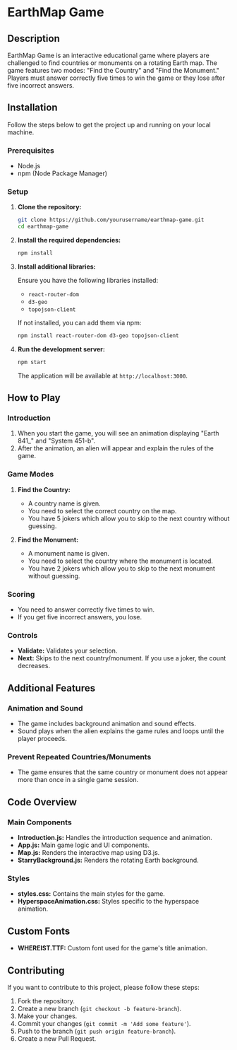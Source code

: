 # EarthMap Game

## Description

EarthMap Game is an interactive educational game where players are challenged to find countries or monuments on a rotating Earth map. The game features two modes: "Find the Country" and "Find the Monument." Players must answer correctly five times to win the game or they lose after five incorrect answers.

## Installation

Follow the steps below to get the project up and running on your local machine.

### Prerequisites

- Node.js
- npm (Node Package Manager)

### Setup

1. **Clone the repository:**

    ```sh
    git clone https://github.com/yourusername/earthmap-game.git
    cd earthmap-game
    ```

2. **Install the required dependencies:**

    ```sh
    npm install
    ```

3. **Install additional libraries:**

    Ensure you have the following libraries installed:
    - `react-router-dom`
    - `d3-geo`
    - `topojson-client`

    If not installed, you can add them via npm:

    ```sh
    npm install react-router-dom d3-geo topojson-client
    ```

4. **Run the development server:**

    ```sh
    npm start
    ```

    The application will be available at `http://localhost:3000`.

## How to Play

### Introduction

1. When you start the game, you will see an animation displaying "Earth 841_" and "System 451-b".
2. After the animation, an alien will appear and explain the rules of the game.

### Game Modes

1. **Find the Country:**
    - A country name is given.
    - You need to select the correct country on the map.
    - You have 5 jokers which allow you to skip to the next country without guessing.

2. **Find the Monument:**
    - A monument name is given.
    - You need to select the country where the monument is located.
    - You have 2 jokers which allow you to skip to the next monument without guessing.

### Scoring

- You need to answer correctly five times to win.
- If you get five incorrect answers, you lose.

### Controls

- **Validate:** Validates your selection.
- **Next:** Skips to the next country/monument. If you use a joker, the count decreases.

## Additional Features

### Animation and Sound

- The game includes background animation and sound effects.
- Sound plays when the alien explains the game rules and loops until the player proceeds.

### Prevent Repeated Countries/Monuments

- The game ensures that the same country or monument does not appear more than once in a single game session.

## Code Overview

### Main Components

- **Introduction.js:** Handles the introduction sequence and animation.
- **App.js:** Main game logic and UI components.
- **Map.js:** Renders the interactive map using D3.js.
- **StarryBackground.js:** Renders the rotating Earth background.

### Styles

- **styles.css:** Contains the main styles for the game.
- **HyperspaceAnimation.css:** Styles specific to the hyperspace animation.

## Custom Fonts

- **WHEREIST.TTF:** Custom font used for the game's title animation.

## Contributing

If you want to contribute to this project, please follow these steps:

1. Fork the repository.
2. Create a new branch (`git checkout -b feature-branch`).
3. Make your changes.
4. Commit your changes (`git commit -m 'Add some feature'`).
5. Push to the branch (`git push origin feature-branch`).
6. Create a new Pull Request.
